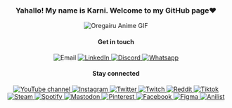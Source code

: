 <div align="center">
  <h3>Yahallo! My name is Karni. Welcome to my GitHub page❤️</h3>
  
  ![Oregairu Anime GIF](https://github.com/karnikaavelumani/karnikaavelumani/assets/60043611/0fc5b65f-d583-4326-87bb-1285e0df8180)
</div>

<div align="center">
  <h4>Get in touch</h4>
</div>
<p align="center">
  <img alt="Email" src="https://img.shields.io/badge/gmail-karnikaavelumani%40gmail.com-%23EA4335?logo=gmail&link=copy">
  <a href="https://www.linkedin.com/in/karnivelu/">
		<img alt="LinkedIn" src="https://img.shields.io/badge/linkedin-karnivelu-%230A66C2?logo=linkedin">
	</a>
  <a href="demonicgoat">
		<img alt="Discord" src="https://img.shields.io/badge/discord-demonicgoat-%235865F2?logo=discord">
	</a>
  <a href="7146092078">
		<img alt="Whatsapp" src="https://img.shields.io/badge/whatsapp-714--609--2078-%2325D366?logo=whatsapp">
	</a>
	<br>
</p>

<div align="center">
  <h4>Stay connected</h4>
</div>
<p align="center">
	<a href="https://www.youtube.com/@karnikaavelumani">
		<img alt="YouTube channel" src="https://img.shields.io/badge/youtube-%23FF0000?logo=youtube&logoColor=white">
	</a>
  <a href="https://www.instagram.com/karnikaavelumani/">
    <img alt="Instagram" src="https://img.shields.io/badge/instagram-%23E4405F?logo=instagram&logoColor=white">
	</a>
  <a href="https://twitter.com/_karbas_">
    <img alt="Twitter" src="https://img.shields.io/badge/twitter-%23000000?logo=x&logoColor=white">
	</a>
  <a href="https://www.twitch.tv/demonicgoat_">
    <img alt="Twitch" src="https://img.shields.io/badge/twitch-%239146FF?logo=twitch&logoColor=white">
	</a>
  <a href="https://www.reddit.com/user/Demonic__Goat">
    <img alt="Reddit" src="https://img.shields.io/badge/reddit-%23FF4500?logo=reddit&logoColor=white">
	</a>
  <a href="https://www.tiktok.com/@demonic__goat">
    <img alt="Tiktok" src="https://img.shields.io/badge/tiktok-%23C32C7F?logo=tiktok&logoColor=white">
	</a>
  <a href="https://steamcommunity.com/profiles/76561198984620628">
    <img alt="Steam" src="https://img.shields.io/badge/steam-%231b2838?logo=steam&logoColor=white">
	</a>
  <a href="https://open.spotify.com/user/karnivelu">
    <img alt="Spotify" src="https://img.shields.io/badge/spotify-%231DB954?logo=spotify&logoColor=white">
	</a>
  <a href="https://mastodon.social/@demonicgoat">
    <img alt="Mastodon" src="https://img.shields.io/badge/mastodon-%236364FF?logo=mastodon&logoColor=white">
	</a>
  <a href="https://www.pinterest.com/karnivelu/">
    <img alt="Pinterest" src="https://img.shields.io/badge/pinterest-%23BD081C?logo=pinterest&logoColor=white">
	</a>
  <a href="https://www.facebook.com/karnikaa.velumani">
    <img alt="Facebook" src="https://img.shields.io/badge/facebook-%230866FF?logo=facebook&logoColor=white">
	</a>
  <a href="https://www.figma.com/@karni">
    <img alt="Figma" src="https://img.shields.io/badge/figma-%23F24E1E?logo=figma&logoColor=white">
	</a>
  <a href="https://anilist.co/user/DemonicGoat/">
    <img alt="Anilist" src="https://img.shields.io/badge/anilist-%2302A9FF?logo=anilist&logoColor=white">
	</a>
	<br>
</p>
